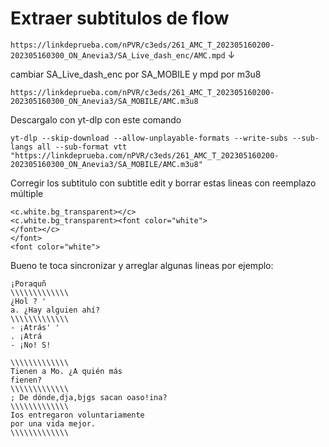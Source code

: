 # Extraer subtitulos de flow

```https://linkdeprueba.com/nPVR/c3eds/261_AMC_T_202305160200-202305160300_ON_Anevia3/SA_Live_dash_enc/AMC.mpd```
↓

cambiar SA_Live_dash_enc por SA_MOBILE y mpd por m3u8

```https://linkdeprueba.com/nPVR/c3eds/261_AMC_T_202305160200-202305160300_ON_Anevia3/SA_MOBILE/AMC.m3u8```

Descargalo con yt-dlp con este comando

```yt-dlp --skip-download --allow-unplayable-formats --write-subs --sub-langs all --sub-format vtt "https://linkdeprueba.com/nPVR/c3eds/261_AMC_T_202305160200-202305160300_ON_Anevia3/SA_MOBILE/AMC.m3u8"```

Corregir los subtitulo con subtitle edit y borrar estas lineas con reemplazo múltiple 
```
<c.white.bg_transparent></c>
<c.white.bg_transparent><font color="white">
</font></c>
</font>
<font color="white">
```
Bueno te toca sincronizar y arreglar algunas lineas
por ejemplo:
```
¡Poraquñ
\\\\\\\\\\\\\
¿Hol ? '
a. ¿Hay alguien ahí?
\\\\\\\\\\\\\
- ¡Atrás' '
. ¡Atrá
- ¡No! S!
  
\\\\\\\\\\\\\
Tienen a Mo. ¿A quién más
fienen?
\\\\\\\\\\\\\
; De dónde,dja,bjgs sacan oaso!ina?
\\\\\\\\\\\\\
Ios entregaron voluntariamente
por una vida mejor.
\\\\\\\\\\\\\
```

